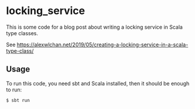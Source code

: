 # locking_service

This is some code for a blog post about writing a locking service in Scala type classes.

See <https://alexwlchan.net/2019/05/creating-a-locking-service-in-a-scala-type-class/>

## Usage

To run this code, you need sbt and Scala installed, then it should be enough to run:

```console
$ sbt run
```
